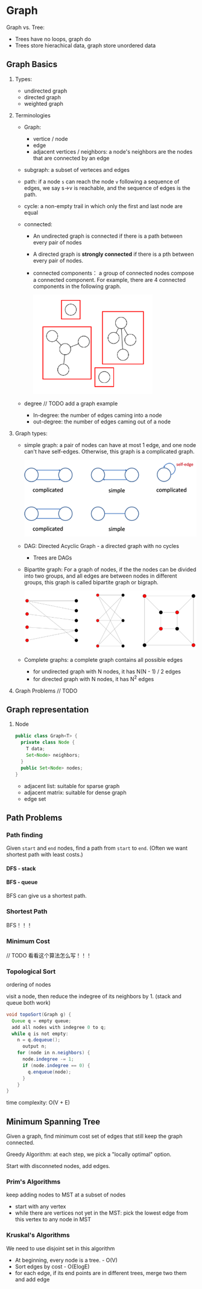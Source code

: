 # Graph

Graph vs. Tree:

- Trees have no loops, graph do
- Trees store hierachical data, graph store unordered data

## Graph Basics

1. Types:
   - undirected graph
   - directed graph
   - weighted graph
   
2. Terminologies
   - Graph:
     - vertice / node
     - edge
     - adjacent vertices / neighbors: a node's neighbors are the nodes that are connected by an edge
     
   - subgraph: a subset of verteces and edges
     
   - path: if a node `s` can reach the node `v` following a sequence of edges, we say s->v is reachable, and the sequence of edges is the path.
   
   - cycle: a non-empty trail in which only the first and last node are equal
   
   - connected: 
     
     - An undirected graph is connected if there is a path between every pair of nodes
     - A directed graph is **strongly connected** if there is a pth between every pair of nodes.
     
     - connected components： a group of connected nodes compose a connected component. For example, there are 4 connected components in the following graph.
     
       <img src="./assets/image-20221130090130463.png" alt="image-20221130090130463" style="zoom: 67%;" />
     
   - degree // TODO add a graph example
     - In-degree: the number of edges caming into a node
     - out-degree: the number of edges caming out of a node
   
3. Graph types:
   - simple graph: a pair of nodes can have at most 1 edge, and one node can't have self-edges. Otherwise, this graph is a complicated graph.
   
     <img src="./assets/image-20221129235337387.png" alt="image-20221129235337387" style="zoom: 50%;" />
   
   - DAG: Directed Acyclic Graph - a directed graph with no cycles
   
     - Trees are DAGs
   
   - Bipartite graph: For a graph of nodes, if the the nodes can be divided into two groups, and all edges are between nodes in different groups, this graph is called bipartite graph or bigraph.
   
     <img src="./assets/BipartiteGraph_1000.svg" alt="BipartiteGraph" style="zoom:150%;" />
   
   - Complete graphs: a complete graph contains all possible edges
     - for undirected graph with N nodes, it has N(N - 1) / 2 edges
     - for directed graph with N nodes, it has N<sup>2</sup> edges
   
4. Graph Problems // TODO

## Graph representation

1. Node

   ```java
   public class Graph<T> {
     private class Node {
       T data;
       Set<Node> neighbors;
     }
     public Set<Node> nodes;
   }
   ```

   - adjacent list: suitable for sparse graph
   - adjacent matrix: suitable for dense graph
   - edge set

## Path Problems

### Path finding

Given `start` and `end` nodes, find a path from `start` to `end`. (Often we want shortest path with least costs.)

#### DFS - stack

#### BFS - queue

BFS can give us a shortest path.



### Shortest Path

BFS！！！

### Minimum Cost

// TODO 看看这个算法怎么写！！！

### Topological Sort

ordering of nodes

visit a node, then reduce the indegree of its neighbors by 1. (stack and queue both work)

```java
void topoSort(Graph g) {
  Queue q = empty queue;
  add all nodes with indegree 0 to q;
  while q is not empty:
  	n = q.dequeue();
	  output n;
  	for (node in n.neighbors) {
      node.indegree -= 1;
      if (node.indegree == 0) {
        q.enqueue(node);
      }
    }
}
```

time complexity: O(V + E)

## Minimum Spanning Tree

Given a graph, find minimum cost set of edges that still keep the graph connected.

Greedy Algorithm: at each step, we pick a "locally optimal" option.

Start with disconneted nodes, add edges.

### Prim's Algorithms

keep adding nodes to MST at a subset of nodes

- start with any vertex
- while there are vertices not yet in the MST: pick the lowest edge from this vertex to any node in MST

### Kruskal's Algorithms

We need to use disjoint set in this algorithm

- At beginning, every node is a tree. - O(V)
- Sort edges by cost - O(ElogE)
- for each edge, if its end points are in different trees, merge two them and add edge



